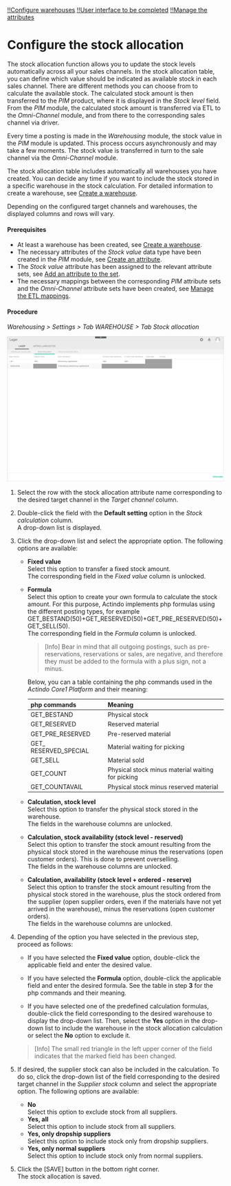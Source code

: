 [!!Configure warehouses](./01_ConfigureWarehouseGroups.md)
[!!User interface to be completed](../UserInterface/XX_tobecompleted.md)
[!!Manage the attributes](../../PIM/Integration/01_ManageAttributes.md)

# Configure the stock allocation

The stock allocation function allows you to update the stock levels automatically across all your sales channels. In the stock allocation table, you can define which value should be indicated as available stock in each sales channel. There are different methods you can choose from to calculate the available stock. The calculated stock amount is then transferred to the *PIM* product, where it is displayed in the *Stock level* field. From the *PIM* module, the calculated stock amount is transferred via ETL to the *Omni-Channel* module, and from there to the corresponding sales channel via driver. 

Every time a posting is made in the *Warehousing* module, the stock value in the *PIM* module is updated. This process occurs asynchronously and may take a few moments. The stock value is transferred in turn to the sale channel via the *Omni-Channel* module.

The stock allocation table includes automatically all warehouses you have created. You can decide any time if you want to include the stock stored in a specific warehouse in the stock calculation. For detailed information to create a warehouse, see [Create a warehouse](./02_ConfigureWarehouses.md#create-a-warehouse). 

Depending on the configured target channels and warehouses, the displayed columns and rows will vary. 

#### Prerequisites

- At least a warehouse has been created, see [Create a warehouse](./02_ConfigureWarehouses.md#create-a-warehouse).
- The necessary attributes of the *Stock value* data type have been created in the *PIM* module, see [Create an attribute](../../PIM/Integration/01_ManageAttributes.md#create-an-attribute). 
- The *Stock value* attribute has been assigned to the relevant attribute sets, see [Add an attribute to the set](../../DataHub/Integration/02_ManageAttributeSets.md#add-an-attribute-to-the-set). 
- The necessary mappings between the corresponding *PIM* attribute sets and the *Omni-Channel* attribute sets have been created, see [Manage the ETL mappings](../../DataHub/Operation/01_ManageETLMappings.md#manage-the-etl-mappings). 

[comment]: <> (Stimmt der letzte Punkt? Trotzdem funktioniert bei mir nicht. Warum? Was fehlt?)

#### Procedure 

*Warehousing > Settings > Tab WAREHOUSE > Tab Stock allocation*

![Stock allocation](../../Assets/Screenshots/RetailSuiteWarehousing/Settings/Warehouse/StockAllocation/StockAllocation.png "[Stock allocation]")

1. Select the row with the stock allocation attribute name corresponding to the desired target channel in the *Target channel* column.

2. Double-click the field with the **Default setting** option in the *Stock calculation* column.   
    A drop-down list is displayed.

[comment]: <> (Ist Default setting tatsächlich ein Setting? Wo wird es eingestellt, wenn überhaupt?)

3. Click the drop-down list and select the appropriate option. The following options are available:  
      
    - **Fixed value**  
        Select this option to transfer a fixed stock amount.   
        The corresponding field in the *Fixed value* column is unlocked. 

    - **Formula**  
        Select this option to create your own formula to calculate the stock amount. For this purpose, Actindo implements php formulas using the different posting types, for example GET_BESTAND(50)+GET_RESERVED(50)+GET_PRE_RESERVED(50)+GET_SELL(50).  
        The corresponding field in the *Formula* column is unlocked. 

        > [Info] Bear in mind that all outgoing postings, such as pre-reservations, reservations or sales, are negative, and therefore they must be added to the formula with a plus sign, not a minus. 

        Below, you can a table containing the php commands used in the *Actindo Core1 Platform* and their meaning:

        | php commands | Meaning |
        | ------------ | ---------------- |
        | GET_BESTAND | Physical stock |
        | GET_RESERVED | Reserved material |
        | GET_PRE_RESERVED | Pre-reserved material |
        | GET_ RESERVED_SPECIAL | Material waiting for picking |
        | GET_SELL | Material sold |
        | GET_COUNT | Physical stock minus material waiting for picking |
        | GET_COUNTAVAIL | Physical stock minus reserved material |
        
        [comment]: <> (Oder nur COUNT? Gibt es andere Methoden?)

        [comment]: <> (Vorreservierung hat keine Auswirkung auf dem Bestand, auch wenn bei Lager/Lieferanten > Bestände das Vorzeichen negativ ist. Die muss man extra abziehen. Vorreservierungen sind auch nicht Standard; man muss die im Shop einstellen. Sonderfall von NoE: Shop muss mit dem Core1 "reden".)

    - **Calculation, stock level**  
        Select this option to transfer the physical stock stored in the warehouse.  
        The fields in the warehouse columns are unlocked.
        
    - **Calculation, stock availability (stock level - reserved)**  
        Select this option to transfer the stock amount resulting from the physical stock stored in the warehouse minus the reservations (open customer orders). This is done to prevent overselling.  
        The fields in the warehouse columns are unlocked.

    - **Calculation, availability (stock level + ordered - reserve)**   
        Select this option to transfer the stock amount resulting from the physical stock stored in the warehouse, plus the stock ordered from the supplier (open supplier orders, even if the materials have not yet arrived in the warehouse), minus the reservations (open customer orders).  
        The fields in the warehouse columns are unlocked.

4. Depending of the option you have selected in the previous step, proceed as follows:

    - If you have selected the **Fixed value** option, double-click the applicable field and enter the desired value.  

    - If you have selected the **Formula** option, double-click the applicable field and enter the desired formula. See the table in step **3** for the php commands and their meaning. 

    - If you have selected one of the predefined calculation formulas, double-click the field corresponding to the desired warehouse to display the drop-down list. Then, select the **Yes** option in the drop-down list to include the warehouse in the stock allocation calculation or select the **No** option to exclude it.

    > [Info] The small red triangle in the left upper corner of the field indicates that the marked field has been changed.  

5. If desired, the supplier stock can also be included in the calculation. To do so, click the drop-down list of the field corresponding to the desired target channel in the *Supplier stock* column and select the appropriate option. The following options are available:

    - **No**  
        Select this option to exclude stock from all suppliers.
    - **Yes, all**  
        Select this option to include stock from all suppliers.
    - **Yes, only dropship suppliers**    
        Select this option to include stock only from dropship suppliers.
    - **Yes, only normal suppliers**  
        Select this option to include stock only from normal suppliers.

[comment]: <> (Was ist damit gemeint? Wo kann ich diese voreinstellen? What is actually meant? Does it include the stock at the supplier? Or just the ordered supplier stock? That is, btw, already included in one of the calculation formulas To add a plug-in supplier, see... Achtung! Fixed value und Formel erlauben nicht, hier Nein/Ja einzustellen!)

5. Click the [SAVE] button in the bottom right corner.   
    The stock allocation is saved. 
    






